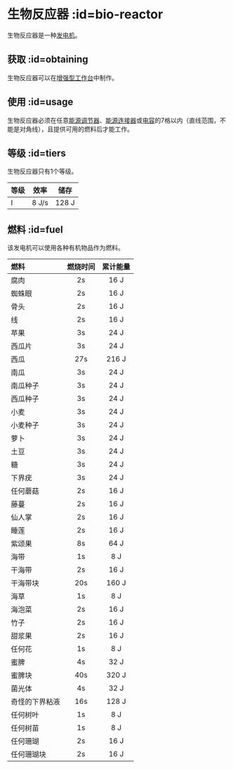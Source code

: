 # 生物反应器 :id=bio-reactor

生物反应器是一种[发电机](/Electric-Machines#energy-generation)。  

## 获取 :id=obtaining

生物反应器可以在[增强型工作台](/Enhanced-Crafting-Table)中制作。

## 使用 :id=usage

生物反应器必须在任意[能源调节器](/Energy-Regulator)、[能源连接器](/Energy-Connector)或[电容](/Energy-Capacitors)的7格以内（直线范围，不能是对角线），且提供可用的燃料后才能工作。

## 等级 :id=tiers

生物反应器只有1个等级。

| 等级 | 效率 | 储存 |
| ---- | ------ | ------ |
| I    | 8 J/s  | 128 J  |

## 燃料 :id=fuel

该发电机可以使用各种有机物品作为燃料。

| 燃料               | 燃烧时间 | 累计能量 |
| :----------------- | :----------: | :---: |
| 腐肉       | 2s           | 16 J  |
| 蜘蛛眼         | 2s           | 16 J  |
| 骨头               | 2s           | 16 J  |
| 线             | 2s           | 16 J  |
| 苹果              | 3s           | 24 J  |
| 西瓜片        | 3s           | 24 J  |
| 西瓜              | 27s          | 216 J |
| 南瓜            | 3s           | 24 J  |
| 南瓜种子      | 3s           | 24 J  |
| 西瓜种子        | 3s           | 24 J  |
| 小麦              | 3s           | 24 J  |
| 小麦种子       | 3s           | 24 J  |
| 萝卜             | 3s           | 24 J  |
| 土豆             | 3s           | 24 J  |
| 糖         | 3s           | 24 J  |
| 下界疣       | 3s           | 24 J  |
| 任何蘑菇    | 2s           | 16 J  |
| 藤蔓              | 2s           | 16 J  |
| 仙人掌             | 2s           | 16 J  |
| 睡莲           | 2s           | 16 J  |
| 紫颂果       | 8s           | 64 J  |
| 海带               | 1s           | 8 J   |
| 干海带         | 2s           | 16 J  |
| 干海带块   | 20s          | 160 J |
| 海草           | 1s           | 8 J   |
| 海泡菜         | 2s           | 16 J  |
| 竹子             | 2s           | 16 J  |
| 甜浆果      | 2s           | 16 J  |
| 任何花        | 1s           | 8 J   |
| 蜜脾          | 4s           | 32 J  |
| 蜜脾块    | 40s          | 320 J |
| 菌光体        | 4s           | 32 J  |
| 奇怪的下界粘液 | 16s          | 128 J |
| 任何树叶        | 1s           | 8 J   |
| 任何树苗       | 1s           | 8 J   |
| 任何珊瑚         | 2s           | 16 J  |
| 任何珊瑚块   | 2s           | 16 J  |
